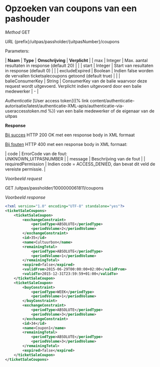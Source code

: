 ---
---

# Opzoeken van coupons van een pashouder

_Method_
GET

_URL_
{prefix}/uitpas/passholder/{uitpasNumber}/coupons

Parameters:

| **Naam** | **Type** | **Omschrijving** | **Verplicht** |
| max | Integer | Max. aantal resultaten in response (default 20) |  |
| start | Integer | Start van resultaten in response (default 0) |  |
| excludeExpired | Boolean | Indien false worden de vervallen ticketsalecoupons getoond (default true) |  |
| balieConsumerKey | String | ConsumerKey van de balie waarvoor deze request wordt uitgevoerd. Verplicht indien uitgevoerd door een balie medewerker | - |

_Authenticatie_
[User access token]({% link content/authenticatie-autorisatie/latest/authenticatie-XML-apis/authenticatie-via-useraccesstoken.md %}) van een balie medewerker of de eigenaar van de uitpas

**Response**

<u>Bij succes</u>
HTTP 200 OK met een response body in XML formaat

<u>Bij fouten</u>
HTTP 400 met een response body in XML formaat:

| code | ErrorCode van de fout:<br>UNKNOWN_UITPASNUMBER |
| message | Beschrijving van de fout |
| requiredPermission | Indien code = ACCESS_DENIED, dan bevat dit veld de vereiste permissie. |

_Voorbeeld request_

GET /uitpas/passholder/1000000061811/coupons

_Voorbeeld response_


~~~xml
<?xml version="1.0" encoding="UTF-8" standalone="yes"?>
<ticketSaleCoupons>
    <ticketSaleCoupon>
        <exchangeConstraint>
            <periodType>ABSOLUTE</periodType>
            <periodVolume>2</periodVolume>
        </exchangeConstraint>
        <id>35</id>
        <name>Cultuurbon</name>
        <remainingTotal>
            <periodType>ABSOLUTE</periodType>
            <periodVolume>1</periodVolume>
        </remainingTotal>
        <expired>false</expired>
        <validFrom>2015-06-29T00:00:00+02:00</validFrom>
        <validTo>2015-12-31T23:59:59+01:00</validTo>
    </ticketSaleCoupon>
    <ticketSaleCoupon>
        <buyConstraint>
            <periodType>WEEK</periodType>
            <periodVolume>1</periodVolume>
        </buyConstraint>
        <exchangeConstraint>
            <periodType>ABSOLUTE</periodType>
            <periodVolume>3</periodVolume>
        </exchangeConstraint>
        <id>34</id>
        <name>Coupon1</name>
        <remainingTotal>
            <periodType>ABSOLUTE</periodType>
            <periodVolume>3</periodVolume>
        </remainingTotal>
        <expired>false</expired>
    </ticketSaleCoupon>
</ticketSaleCoupons>
~~~
